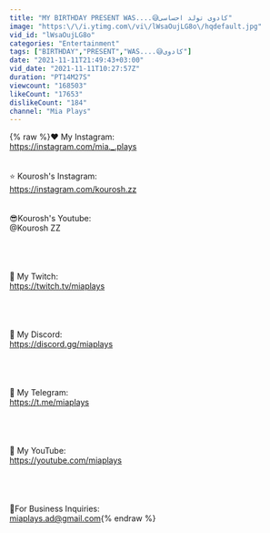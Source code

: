 ```yaml
---
title: "MY BIRTHDAY PRESENT WAS....😅کادوی تولد احساسی"
image: "https:\/\/i.ytimg.com\/vi\/lWsaOujLG8o\/hqdefault.jpg"
vid_id: "lWsaOujLG8o"
categories: "Entertainment"
tags: ["BIRTHDAY","PRESENT","WAS....😅کادوی"]
date: "2021-11-11T21:49:43+03:00"
vid_date: "2021-11-11T10:27:57Z"
duration: "PT14M27S"
viewcount: "168503"
likeCount: "17653"
dislikeCount: "184"
channel: "Mia Plays"
---
```

{% raw %}❤️ My Instagram:<br /><a rel="nofollow" target="blank" href="https://instagram.com/mia._.plays">https://instagram.com/mia._.plays</a>  <br /><br /><br />⭐️ Kourosh's Instagram:<br /><a rel="nofollow" target="blank" href="https://instagram.com/kourosh.zz">https://instagram.com/kourosh.zz</a>    <br /><br /><br />😎Kourosh's Youtube: <br />@Kourosh ZZ <br /><br /><br /><br /><br />👾 My Twitch:<br /><a rel="nofollow" target="blank" href="https://twitch.tv/miaplays">https://twitch.tv/miaplays</a><br /><br /><br /><br /><br />💬 My Discord:<br /><a rel="nofollow" target="blank" href="https://discord.gg/miaplays">https://discord.gg/miaplays</a>         <br /><br /><br /><br /><br />📣 My Telegram:<br /><a rel="nofollow" target="blank" href="https://t.me/miaplays">https://t.me/miaplays</a>         <br /><br /><br /><br /><br />🎥 My YouTube:<br /><a rel="nofollow" target="blank" href="https://youtube.com/miaplays">https://youtube.com/miaplays</a>         <br /><br /><br /><br /><br />💌For Business Inquiries:<br />miaplays.ad@gmail.com{% endraw %}
